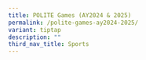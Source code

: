 ```yaml
---
title: POLITE Games (AY2024 & 2025)
permalink: /polite-games-ay2024-2025/
variant: tiptap
description: ""
third_nav_title: Sports
---
```

